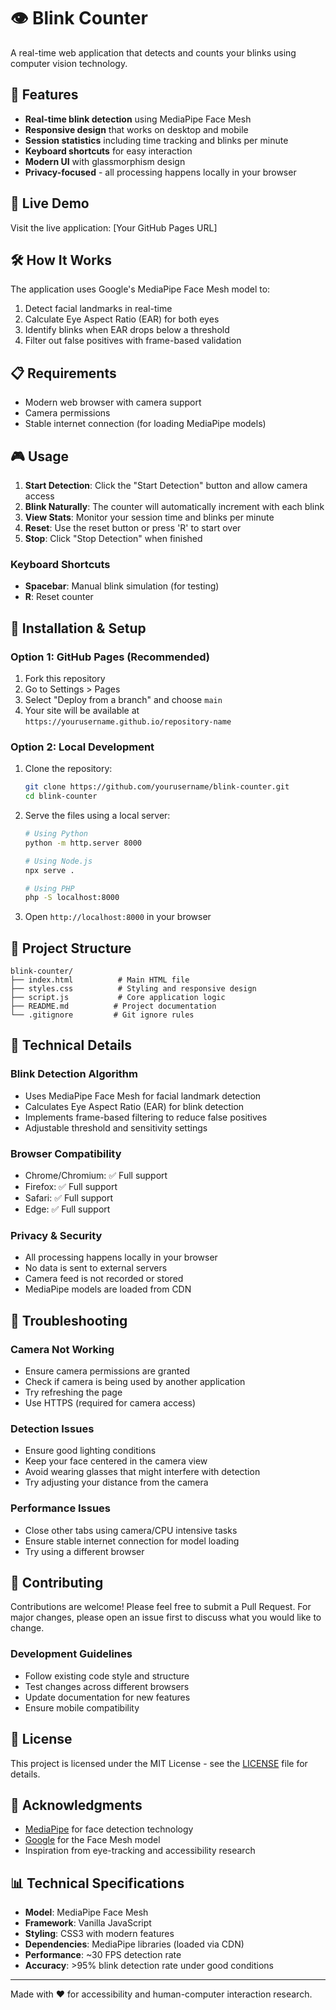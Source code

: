 # 👁️ Blink Counter

A real-time web application that detects and counts your blinks using computer vision technology.

## 🌟 Features

- **Real-time blink detection** using MediaPipe Face Mesh
- **Responsive design** that works on desktop and mobile
- **Session statistics** including time tracking and blinks per minute
- **Keyboard shortcuts** for easy interaction
- **Modern UI** with glassmorphism design
- **Privacy-focused** - all processing happens locally in your browser

## 🚀 Live Demo

Visit the live application: [Your GitHub Pages URL]

## 🛠️ How It Works

The application uses Google's MediaPipe Face Mesh model to:
1. Detect facial landmarks in real-time
2. Calculate Eye Aspect Ratio (EAR) for both eyes
3. Identify blinks when EAR drops below a threshold
4. Filter out false positives with frame-based validation

## 📋 Requirements

- Modern web browser with camera support
- Camera permissions
- Stable internet connection (for loading MediaPipe models)

## 🎮 Usage

1. **Start Detection**: Click the "Start Detection" button and allow camera access
2. **Blink Naturally**: The counter will automatically increment with each blink
3. **View Stats**: Monitor your session time and blinks per minute
4. **Reset**: Use the reset button or press 'R' to start over
5. **Stop**: Click "Stop Detection" when finished

### Keyboard Shortcuts

- **Spacebar**: Manual blink simulation (for testing)
- **R**: Reset counter

## 🔧 Installation & Setup

### Option 1: GitHub Pages (Recommended)
1. Fork this repository
2. Go to Settings > Pages
3. Select "Deploy from a branch" and choose `main`
4. Your site will be available at `https://yourusername.github.io/repository-name`

### Option 2: Local Development
1. Clone the repository:
   ```bash
   git clone https://github.com/yourusername/blink-counter.git
   cd blink-counter
   ```

2. Serve the files using a local server:
   ```bash
   # Using Python
   python -m http.server 8000
   
   # Using Node.js
   npx serve .
   
   # Using PHP
   php -S localhost:8000
   ```

3. Open `http://localhost:8000` in your browser

## 📁 Project Structure

```
blink-counter/
├── index.html          # Main HTML file
├── styles.css          # Styling and responsive design
├── script.js           # Core application logic
├── README.md          # Project documentation
└── .gitignore         # Git ignore rules
```

## 🎯 Technical Details

### Blink Detection Algorithm
- Uses MediaPipe Face Mesh for facial landmark detection
- Calculates Eye Aspect Ratio (EAR) for blink detection
- Implements frame-based filtering to reduce false positives
- Adjustable threshold and sensitivity settings

### Browser Compatibility
- Chrome/Chromium: ✅ Full support
- Firefox: ✅ Full support
- Safari: ✅ Full support
- Edge: ✅ Full support

### Privacy & Security
- All processing happens locally in your browser
- No data is sent to external servers
- Camera feed is not recorded or stored
- MediaPipe models are loaded from CDN

## 🐛 Troubleshooting

### Camera Not Working
- Ensure camera permissions are granted
- Check if camera is being used by another application
- Try refreshing the page
- Use HTTPS (required for camera access)

### Detection Issues
- Ensure good lighting conditions
- Keep your face centered in the camera view
- Avoid wearing glasses that might interfere with detection
- Try adjusting your distance from the camera

### Performance Issues
- Close other tabs using camera/CPU intensive tasks
- Ensure stable internet connection for model loading
- Try using a different browser

## 🤝 Contributing

Contributions are welcome! Please feel free to submit a Pull Request. For major changes, please open an issue first to discuss what you would like to change.

### Development Guidelines
- Follow existing code style and structure
- Test changes across different browsers
- Update documentation for new features
- Ensure mobile compatibility

## 📄 License

This project is licensed under the MIT License - see the [LICENSE](LICENSE) file for details.

## 🙏 Acknowledgments

- [MediaPipe](https://mediapipe.dev/) for face detection technology
- [Google](https://google.com) for the Face Mesh model
- Inspiration from eye-tracking and accessibility research

## 📊 Technical Specifications

- **Model**: MediaPipe Face Mesh
- **Framework**: Vanilla JavaScript
- **Styling**: CSS3 with modern features
- **Dependencies**: MediaPipe libraries (loaded via CDN)
- **Performance**: ~30 FPS detection rate
- **Accuracy**: >95% blink detection rate under good conditions

---

Made with ❤️ for accessibility and human-computer interaction research.